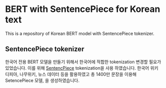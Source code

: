 # BERT with SentencePiece for Korean text
This is a repository of Korean BERT model with SentencePiece tokenizer.

## SentencePiece tokenizer
 한국어 전용 BERT 모델을 만들기 위해서 한국어에 적합한 tokenization 변경할 필요가 있었습니다. 이를 위해 [SentencPiece](https://github.com/google/sentencepiece) tokenization을 사용 하였습니다. 한국어 위키디피아, 나무위키, 뉴스 데이터 등을 활용하였고 총 1400만 문장을 이용해 SetencePiece 모델, 을 생성하였습니다.
